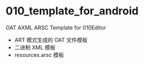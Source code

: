 010_template_for_android
========================

OAT AXML ARSC Template for 010Editor

* ART 模式生成的 OAT 文件模板
* 二进制 XML 模板
* resources.arsc 模板
